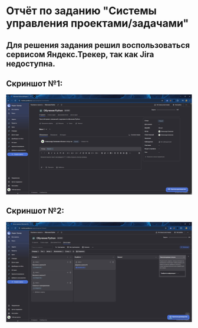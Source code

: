 # Отчёт по заданию "Системы управления проектами/задачами"
## Для решения задания решил воспользоваться сервисом Яндекс.Трекер, так как Jira недоступна.
## Скриншот №1:
![Screenshot 1](../screenshots/task_tracker/Screenshot_1.jpg)
## Скриншот №2:
![Screenshot 2](../screenshots/task_tracker/Screenshot_2.jpg)